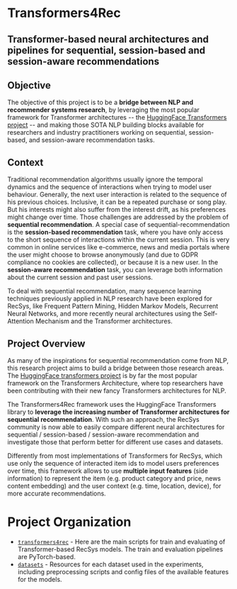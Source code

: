 # Transformers4Rec
## Transformer-based neural architectures and pipelines for sequential, session-based and session-aware recommendations


## Objective
The objective of this project is to be a **bridge between NLP and recommender systems research**, by leveraging the most popular framework for Transformer architectures -- the [HuggingFace Transformers project](https://github.com/huggingface/transformers) -- and making those SOTA NLP building blocks available for researchers and industry practitioners working on sequential, session-based, and session-aware recommendation tasks.


## Context
Traditional recommendation algorithms usually ignore the temporal dynamics and the sequence of interactions when trying to model user behaviour. Generally, the next user interaction is related to the sequence of his previous choices. Inclusive, it can be a repeated purchase or song play. But his interests might also suffer from the interest drift, as his preferences might change over time. Those challenges are addressed by the problem of **sequential recommendation**. 
A special case of sequential-recommendation is the **session-based recommendation** task, where you have only access to the short sequence of interactions within the current session. This is very common in online services like e-commerce, news and media portals where the user might choose to browse anonymously (and due to GDPR compliance no cookies are collected), or because it is a new user. In the **session-aware recommendation** task,  you can leverage both information about the current session and past user sessions. 

To deal with sequential recommendation, many sequence learning techniques previously applied in NLP research have been explored for RecSys, like Frequent Pattern Mining, Hidden Markov Models, Recurrent Neural Networks, and more recently neural architectures using the Self-Attention Mechanism and the Transformer architectures.

## Project Overview
As many of the inspirations for sequential recommendation come from NLP, this research project aims to build a bridge between those research areas.
The [HuggingFace transformers project](https://github.com/huggingface/transformers) is by far the most popular framework on the Transformers Architecture, where top researchers have been contributing with their new fancy Transformers architectures for NLP.

The Transformers4Rec framework uses the HuggingFace Transformers library to **leverage the increasing number of Transformer architectures for sequential recommendation**.
With such an approach, the RecSys community is now able to easily compare different neural architectures for sequential / session-based / session-aware recommendation and investigate those that perform better for different use cases and datasets.

Differently from most implementations of Transformers for RecSys, which use only the sequence of interacted item ids to model users preferences over time, this framework allows to use **multiple input features** (side information) to represent the item (e.g. product category and price, news content embedding) and the user context (e.g. time, location, device), for more accurate recommendations.

# Project Organization

- [`transformers4rec`](Transformers4Rec/README.md) - Here are the main scripts for train and evaluating of Transformer-based RecSys models. The train and evaluation pipelines are PyTorch-based. 
- [`datasets`](datasets/README.md) - Resources for each dataset used in the experiments, including preprocessing scripts and config files of the available features for the models.

